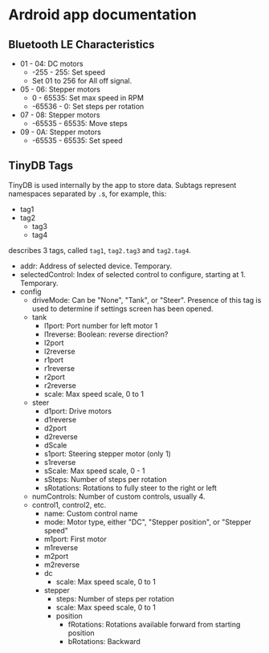 # Ardroid app documentation

## Bluetooth LE Characteristics
- 01 - 04: DC motors
  - -255 - 255: Set speed
  - Set 01 to 256 for All off signal.
- 05 - 06: Stepper motors
  - 0 - 65535: Set max speed in RPM
  - -65536 - 0: Set steps per rotation
- 07 - 08: Stepper motors
  - -65535 - 65535: Move steps
- 09 - 0A: Stepper motors
  - -65535 - 65535: Set speed
  
## TinyDB Tags
TinyDB is used internally by the app to store data.
Subtags represent namespaces separated by `.`s, for example, this:
- tag1
- tag2
  - tag3
  - tag4

describes 3 tags, called `tag1`, `tag2.tag3` and `tag2.tag4`.

- addr: Address of selected device. Temporary.
- selectedControl: Index of selected control to configure, starting at 1. Temporary.
- config
  - driveMode: Can be "None", "Tank", or "Steer". Presence of this tag is used to determine if settings screen has been opened.
  - tank
    - l1port: Port number for left motor 1
    - l1reverse: Boolean: reverse direction?
    - l2port
    - l2reverse
    - r1port
    - r1reverse
    - r2port
    - r2reverse
    - scale: Max speed scale, 0 to 1
  - steer
    - d1port: Drive motors
    - d1reverse
    - d2port
    - d2reverse
    - dScale
    - s1port: Steering stepper motor (only 1)
    - s1reverse
    - sScale: Max speed scale, 0 - 1
    - sSteps: Number of steps per rotation
    - sRotations: Rotations to fully steer to the right or left
  - numControls: Number of custom controls, usually 4.
  - control1, control2, etc.
    - name: Custom control name
    - mode: Motor type, either "DC", "Stepper position", or "Stepper speed"
    - m1port: First motor
    - m1reverse
    - m2port
    - m2reverse
    - dc
      - scale: Max speed scale, 0 to 1
    - stepper
      - steps: Number of steps per rotation
      - scale: Max speed scale, 0 to 1
      - position
        - fRotations: Rotations available forward from starting position
        - bRotations: Backward
